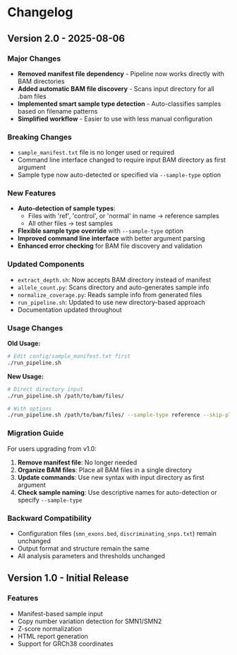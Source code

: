 # Changelog

## Version 2.0 - 2025-08-06

### Major Changes
- **Removed manifest file dependency** - Pipeline now works directly with BAM directories
- **Added automatic BAM file discovery** - Scans input directory for all .bam files
- **Implemented smart sample type detection** - Auto-classifies samples based on filename patterns
- **Simplified workflow** - Easier to use with less manual configuration

### Breaking Changes
- `sample_manifest.txt` file is no longer used or required
- Command line interface changed to require input BAM directory as first argument
- Sample type now auto-detected or specified via `--sample-type` option

### New Features
- **Auto-detection of sample types**:
  - Files with 'ref', 'control', or 'normal' in name → reference samples
  - All other files → test samples
- **Flexible sample type override** with `--sample-type` option
- **Improved command line interface** with better argument parsing
- **Enhanced error checking** for BAM file discovery and validation

### Updated Components
- `extract_depth.sh`: Now accepts BAM directory instead of manifest
- `allele_count.py`: Scans directory and auto-generates sample info
- `normalize_coverage.py`: Reads sample info from generated files
- `run_pipeline.sh`: Updated to use new directory-based approach
- Documentation updated throughout

### Usage Changes

**Old Usage:**
```bash
# Edit config/sample_manifest.txt first
./run_pipeline.sh
```

**New Usage:**
```bash
# Direct directory input
./run_pipeline.sh /path/to/bam/files/

# With options
./run_pipeline.sh /path/to/bam/files/ --sample-type reference --skip-plots
```

### Migration Guide
For users upgrading from v1.0:

1. **Remove manifest file**: No longer needed
2. **Organize BAM files**: Place all BAM files in a single directory
3. **Update commands**: Use new syntax with input directory as first argument
4. **Check sample naming**: Use descriptive names for auto-detection or specify `--sample-type`

### Backward Compatibility
- Configuration files (`smn_exons.bed`, `discriminating_snps.txt`) remain unchanged
- Output format and structure remain the same
- All analysis parameters and thresholds unchanged

## Version 1.0 - Initial Release

### Features
- Manifest-based sample input
- Copy number variation detection for SMN1/SMN2
- Z-score normalization
- HTML report generation
- Support for GRCh38 coordinates
